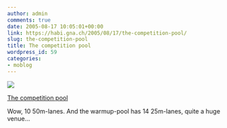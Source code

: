 ```yaml
---
author: admin
comments: true
date: 2005-08-17 10:05:01+00:00
link: https://habi.gna.ch/2005/08/17/the-competition-pool/
slug: the-competition-pool
title: The competition pool
wordpress_id: 59
categories:
- moblog
---
```



 [![](http://photos23.flickr.com/34774857_93eac644c6_m.jpg)](https://www.flickr.com/photos/habi/34774857/)
   

 
  [The competition pool](https://www.flickr.com/photos/habi/34774857/)
    

 



Wow, 10 50m-lanes. And the warmup-pool has 14 25m-lanes, quite a huge venue...
  

